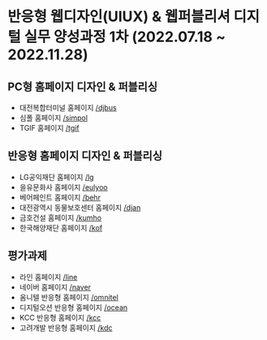 # 반응형 웹디자인(UIUX) & 웹퍼블리셔 디지털 실무 양성과정 1차 (2022.07.18 ~ 2022.11.28)
## PC형 홈페이지 디자인 & 퍼블리싱
- 대전복합터미널 홈페이지 <a href="http://okfaji.github.io/design01/djbus/" target="_blank">/djbus</a>
- 심폴 홈페이지 <a href="http://okfaji.github.io/design01/simpol/" target="_blank">/simpol</a>
- TGIF 홈페이지 <a href="http://okfaji.github.io/design01/tgif/" target="_blank">/tgif</a>
## 반응형 홈페이지 디자인 & 퍼블리싱
- LG공익재단 홈페이지 <a href="http://okfaji.github.io/design01/lg/" target="_blank">/lg</a>
- 을유문화사 홈페이지 <a href="http://okfaji.github.io/design01/eulyoo/" target="_blank">/eulyoo</a>
- 베어페인트 홈페이지 <a href="http://okfaji.github.io/design01/behr/" target="_blank">/behr</a>
- 대전광역시 동물보호센터 홈페이지 <a href="http://okfaji.github.io/design01/djan/" target="_blank">/djan</a>
- 금호건설 홈페이지 <a href="http://okfaji.github.io/design01/kumho/" target="_blank">/kumho</a>
- 한국해양재단 홈페이지 <a href="http://okfaji.github.io/design01/kof/" target="_blank">/kof</a>
## 평가과제
- 라인 홈페이지 <a href="http://okfaji.github.io/design01/line/" target="_blank">/line</a>
- 네이버 홈페이지 <a href="http://okfaji.github.io/design01/naver/" target="_blank">/naver</a>
- 옴니텔 반응형 홈페이지 <a href="http://okfaji.github.io/design01/omnitel/" target="_blank">/omnitel</a>
- 디지털오션 반응형 홈페이지 <a href="http://okfaji.github.io/design01/ocean/" target="_blank">/ocean</a>
- KCC 반응형 홈페이지 <a href="http://okfaji.github.io/design01/kcc/" target="_blank">/kcc</a>
- 고려개발 반응형 홈페이지 <a href="http://okfaji.github.io/design01/kdc/" target="_blank">/kdc</a>
